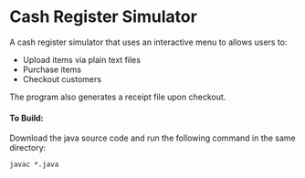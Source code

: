 # Cash Register Simulator

A cash register simulator that uses an interactive menu to allows users to:

- Upload items via plain text files
- Purchase items 
- Checkout customers

The program also generates a receipt file upon checkout.

#### To Build:
Download the java source code and run the following command in the same directory:
```
javac *.java
```